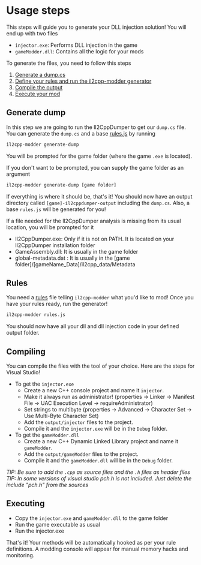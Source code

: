 # Usage steps
This steps will guide you to generate your DLL injection solution! You will end up with two files
- `injector.exe`: Performs DLL injection in the game
- `gameModder.dll`: Contains all the logic for your mods

To generate the files, you need to follow this steps
1. [Generate a dump.cs](#generate-dump)
2. [Define your rules and run the il2cpp-modder generator](#rules)
3. [Compile the output](#compiling)
4. [Execute your mod](#executing)

## Generate dump
In this step we are going to run the Il2CppDumper to get our `dump.cs` file.
You can generate the `dump.cs` and a base [rules.js](#rules) by running
```bash
il2cpp-modder generate-dump
```
You will be prompted for the game folder (where the game `.exe` is located).

If you don't want to be prompted, you can supply the game folder as an argument
```bash
il2cpp-modder generate-dump [game folder]
```
If everything is where it should be, that's it! You should now have an output directory called `[game]-il2cppdumper-output` including the `dump.cs`. Also, a base `rules.js` will be generated for you!

If a file needed for the Il2CppDumper analysis is missing from its usual location, you will be prompted for it
- Il2CppDumper.exe: Only if it is not on PATH. It is located on your Il2CppDumper installation folder
- GameAssembly.dll: It is usually in the game folder
- global-metadata.dat : It is usually in the [game folder]/[gameName_Data]/il2cpp_data/Metadata


## Rules
You need a [rules](https://github.com/juanmjacobs/il2cpp-modder/tree/main/doc/rules.md) file telling `il2cpp-modder` what you'd like to mod! 
Once you have your rules ready, run the generator!
```bash
il2cpp-modder rules.js
```
You should now have all your dll and dll injection code in your defined output folder.

## Compiling
You can compile the files with the tool of your choice. Here are the steps for Visual Studio!
  - To get the `injector.exe`
    - Create a new C++ console project and name it `injector`.
    - Make it always run as administrator! (properties -> Linker -> Manifest File -> UAC Execution Level -> requireAdministrator)
    - Set strings to multibyte (properties -> Advanced -> Character Set -> Use Multi-Byte Character Set)
    - Add the `output/injector` files to the project. 
    - Compile it and the `injector.exe` will be in the `Debug` folder.
  - To get the `gameModder.dll`
    - Create a new C++ Dynamic Linked Library project and name it `gameModder`.
    - Add the `output/gameModder` files to the project. 
    - Compile it and the `gameModder.dll` will be in the `Debug` folder.

_TIP: Be sure to add the `.cpp` as source files and the `.h` files as header files_
_TIP: In some versions of visual studio pch.h is not included. Just delete the include "pch.h" from the sources_


## Executing
- Copy the `injector.exe` and `gameModder.dll` to the game folder
- Run the game executable as usual
- Run the injector.exe

That's it! Your methods will be automatically hooked as per your rule definitions. A modding console will appear for manual memory hacks and monitoring.
